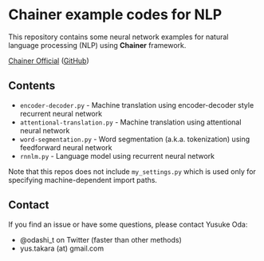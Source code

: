 Chainer example codes for NLP
=============================

This repository contains some neural network examples
for natural language processing (NLP)
using **Chainer** framework.

[Chainer Official](http://chainer.org/ "Chainer official") ([GitHub](https://github.com/pfnet/chainer "Github"))

Contents
--------
* `encoder-decoder.py` - Machine translation using encoder-decoder style recurrent neural network
* `attentional-translation.py` - Machine translation using attentional neural network
* `word-segmentation.py` - Word segmentation (a.k.a. tokenization) using feedforward neural network
* `rnnlm.py` - Language model using recurrent neural network

Note that this repos does not include `my_settings.py`
which is used only for specifying machine-dependent import paths.

Contact
-------

If you find an issue or have some questions, please contact Yusuke Oda:
* @odashi_t on Twitter (faster than other methods)
* yus.takara (at) gmail.com

